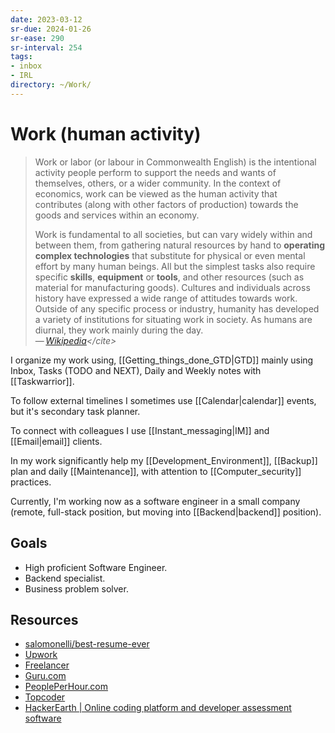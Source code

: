 ```yaml
---
date: 2023-03-12
sr-due: 2024-01-26
sr-ease: 290
sr-interval: 254
tags:
- inbox
- IRL
directory: ~/Work/
---
```


# Work (human activity)

> Work or labor (or labour in Commonwealth English) is the intentional activity
> people perform to support the needs and wants of themselves, others, or a
> wider community. In the context of economics, work can be viewed as the human
> activity that contributes (along with other factors of production) towards the
> goods and services within an economy.
>
> Work is fundamental to all societies, but can vary widely within and between
> them, from gathering natural resources by hand to **operating complex
> technologies** that substitute for physical or even mental effort by many
> human beings. All but the simplest tasks also require specific **skills**,
> **equipment** or **tools**, and other resources (such as material for
> manufacturing goods). Cultures and individuals across history have expressed a
> wide range of attitudes towards work. Outside of any specific process or
> industry, humanity has developed a variety of institutions for situating work
> in society. As humans are diurnal, they work mainly during the day.\
> — <cite>[Wikipedia](https://en.wikipedia.org/wiki/Work_(human_activity))</cite>

I organize my work using, [[Getting_things_done_GTD|GTD]] mainly using Inbox,
Tasks (TODO and NEXT), Daily and Weekly notes with [[Taskwarrior]].

To follow external timelines I sometimes use [[Calendar|calendar]] events, but
it's secondary task planner.

To connect with colleagues I use [[Instant_messaging|IM]] and [[Email|email]]
clients.

In my work significantly help my [[Development_Environment]], [[Backup]] plan
and daily [[Maintenance]], with attention to [[Computer_security]] practices.

Currently, I'm working now as a software engineer in a small company (remote,
full-stack position, but moving into [[Backend|backend]] position).

## Goals

- High proficient Software Engineer.
- Backend specialist.
- Business problem solver.

## Resources

- [salomonelli/best-resume-ever](https://github.com/salomonelli/best-resume-ever)
- [Upwork](https://www.upwork.com/)
- [Freelancer](https://www.freelancer.com/)
- [Guru.com](https://www.guru.com/)
- [PeoplePerHour.com](https://www.peopleperhour.com/)
- [Topcoder](https://www.topcoder.com/)
- [HackerEarth | Online coding platform and developer assessment software](https://www.hackerearth.com/)
